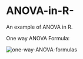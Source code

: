 # ANOVA-in-R-
An example of ANOVA in R.

One way ANOVA Formula:

![one-way-ANOVA-formulas](https://user-images.githubusercontent.com/101022450/202962867-ddff8076-79c1-4ef9-a745-1178e80152dd.png)
